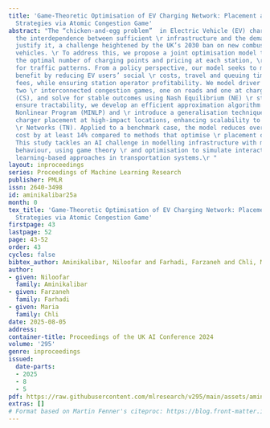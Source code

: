 ```yaml
---
title: 'Game-Theoretic Optimisation of EV Charging Network: Placement and Pricing
  Strategies via Atomic Congestion Game'
abstract: "The “chicken-and-egg problem”  in Electric Vehicle (EV) charging reflects
  the interdependence between sufficient \r infrastructure and the demand needed to
  justify it, a challenge heightened by the UK’s 2030 ban on new combustion engine
  vehicles. \r To address this, we propose a joint optimisation model that determines
  the optimal number of charging points and pricing at each station, \r while accounting
  for traffic patterns. From a policy perspective, our model seeks to maximise public
  benefit by reducing EV users’ social \r costs, travel and queuing time, and charging
  fees, while ensuring station operator profitability. We model driver decisions as
  two \r interconnected congestion games, one on roads and one at charging stations
  (CS), and solve for stable outcomes using Nash Equilibrium (NE) \r strategies. To
  ensure tractability, we develop an efficient approximation algorithm for the Mixed-Integer
  Nonlinear Program (MINLP) and \r introduce a generalisation technique that targets
  charger placement at high-impact locations, enhancing scalability to larger Transportation
  \r Networks (TN). Applied to a benchmark case, the model reduces overall social
  cost by at least 14% compared to methods that optimise \r placement or pricing alone.
  This study tackles an AI challenge in modelling infrastructure with multi-agent
  behaviour, using game theory \r and optimisation to simulate interactions and enable
  learning-based approaches in transportation systems.\r "
layout: inproceedings
series: Proceedings of Machine Learning Research
publisher: PMLR
issn: 2640-3498
id: aminikalibar25a
month: 0
tex_title: 'Game-Theoretic Optimisation of EV Charging Network: Placement and Pricing
  Strategies via Atomic Congestion Game'
firstpage: 43
lastpage: 52
page: 43-52
order: 43
cycles: false
bibtex_author: Aminikalibar, Niloofar and Farhadi, Farzaneh and Chli, Maria
author:
- given: Niloofar
  family: Aminikalibar
- given: Farzaneh
  family: Farhadi
- given: Maria
  family: Chli
date: 2025-08-05
address:
container-title: Proceedings of the UK AI Conference 2024
volume: '295'
genre: inproceedings
issued:
  date-parts:
  - 2025
  - 8
  - 5
pdf: https://raw.githubusercontent.com/mlresearch/v295/main/assets/aminikalibar25a/aminikalibar25a.pdf
extras: []
# Format based on Martin Fenner's citeproc: https://blog.front-matter.io/posts/citeproc-yaml-for-bibliographies/
---
```

